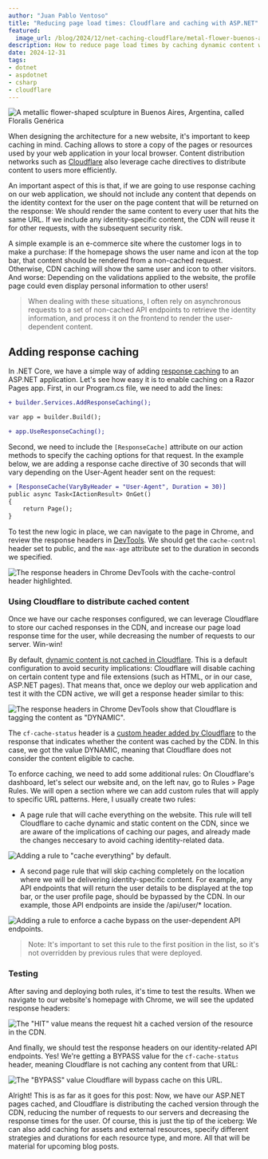 ```yaml
---
author: "Juan Pablo Ventoso"
title: "Reducing page load times: Cloudflare and caching with ASP.NET"
featured:
  image_url: /blog/2024/12/net-caching-cloudflare/metal-flower-buenos-aires.jpg
description: How to reduce page load times by caching dynamic content with ASP.NET, and serving the cached content through Cloudflare CDN.
date: 2024-12-31
tags:
- dotnet
- aspdotnet
- csharp
- cloudflare
---
```


![A metallic flower-shaped sculpture in Buenos Aires, Argentina, called Floralis Genérica](https://raw.githubusercontent.com/juanpabloventoso/end-point-blog/refs/heads/master/2024/12/net-caching-cloudflare/metal-flower-buenos-aires.jpg)

<!-- Photo by Juan Pablo Ventoso, 2023. -->

When designing the architecture for a new website, it's important to keep caching in mind. Caching allows to store a copy of the pages or resources used by your web application in your local browser. Content distribution networks such as [Cloudflare](https://www.cloudflare.com/) also leverage cache directives to distribute content to users more efficiently.

An important aspect of this is that, if we are going to use response caching on our web application, we should not include any content that depends on the identity context for the user on the page content that will be returned on the response: We should render the same content to every user that hits the same URL. If we include any identity-specific content, the CDN will reuse it for other requests, with the subsequent security risk.

A simple example is an e-commerce site where the customer logs in to make a purchase: If the homepage shows the user name and icon at the top bar, that content should be rendered from a non-cached request. Otherwise, CDN caching will show the same user and icon to other visitors. And worse: Depending on the validations applied to the website, the profile page could even display personal information to other users!

> When dealing with these situations, I often rely on asynchronous requests to a set of non-cached API endpoints to retrieve the identity information, and process it on the frontend to render the user-dependent content.

## Adding response caching

In .NET Core, we have a simple way of adding [response caching](https://learn.microsoft.com/en-us/aspnet/core/performance/caching/response) to an ASP.NET application. Let's see how easy it is to enable caching on a Razor Pages app. First, in our Program.cs file, we need to add the lines:

```diff
+ builder.Services.AddResponseCaching();

var app = builder.Build();

+ app.UseResponseCaching();
```

Second, we need to include the `[ResponseCache]` attribute on our action methods to specify the caching options for that request. In the example below, we are adding a response cache directive of 30 seconds that will vary depending on the User-Agent header sent on the request:

```diff
+ [ResponseCache(VaryByHeader = "User-Agent", Duration = 30)]
public async Task<IActionResult> OnGet()
{
    return Page();
}
```

To test the new logic in place, we can navigate to the page in Chrome, and review the response headers in [DevTools](https://developer.chrome.com/docs/devtools/network/reference). We should get the `cache-control` header set to public, and the `max-age` attribute set to the duration in seconds we specified.

![The response headers in Chrome DevTools with the cache-control header highlighted.](https://raw.githubusercontent.com/juanpabloventoso/end-point-blog/refs/heads/master/2024/12/net-caching-cloudflare/response-headers-chrome.jpg)

### Using Cloudflare to distribute cached content

Once we have our cache responses configured, we can leverage Cloudflare to store our cached responses in the CDN, and increase our page load response time for the user, while decreasing the number of requests to our server. Win-win!

By default, [dynamic content is not cached in Cloudflare](https://community.cloudflare.com/t/what-is-cf-cache-status-dynamic-what-does-it-mean/477213). This is a default configuration to avoid security implications: Cloudflare will disable caching on certain content type and file extensions (such as HTML, or in our case, ASP.NET pages). That means that, once we deploy our web application and test it with the CDN active, we will get a response header similar to this:

![The response headers in Chrome DevTools show that Cloudflare is tagging the content as "DYNAMIC".](https://raw.githubusercontent.com/juanpabloventoso/end-point-blog/refs/heads/master/2024/12/net-caching-cloudflare/response-headers-cf-dynamic.jpg)

The `cf-cache-status` header is a [custom header added by Cloudflare](https://developers.cloudflare.com/cache/concepts/cache-responses/) to the response that indicates whether the content was cached by the CDN. In this case, we got the value DYNAMIC, meaning that Cloudflare does not consider the content eligible to cache.

To enforce caching, we need to add some additional rules: On Cloudflare's dashboard, let's select our website and, on the left nav, go to Rules > Page Rules. We will open a section where we can add custom rules that will apply to specific URL patterns. Here, I usually create two rules:

* A page rule that will cache everything on the website. This rule will tell Cloudflare to cache dynamic and static content on the CDN, since we are aware of the implications of caching our pages, and already made the changes neccesary to avoid caching identity-related data.

![Adding a rule to "cache everything" by default.](https://raw.githubusercontent.com/juanpabloventoso/end-point-blog/refs/heads/master/2024/12/net-caching-cloudflare/cloudflare-cache-everything.jpg)

* A second page rule that will skip caching completely on the location where we will be delivering identity-specific content. For example, any API endpoints that will return the user details to be displayed at the top bar, or the user profile page, should be bypassed by the CDN. In our example, those API endpoints are inside the /api/user/* location.

![Adding a rule to enforce a cache bypass on the user-dependent API endpoints.](https://raw.githubusercontent.com/juanpabloventoso/end-point-blog/refs/heads/master/2024/12/net-caching-cloudflare/cloudflare-cache-bypass.jpg)

> Note: It's important to set this rule to the first position in the list, so it's not overridden by previous rules that were deployed. 

### Testing

After saving and deploying both rules, it's time to test the results. When we navigate to our website's homepage with Chrome, we will see the updated response headers:

![The "HIT" value means the request hit a cached version of the resource in the CDN.](https://raw.githubusercontent.com/juanpabloventoso/end-point-blog/refs/heads/master/2024/12/net-caching-cloudflare/response-headers-cf-hit.jpg)

And finally, we should test the response headers on our identity-related API endpoints. Yes! We're getting a BYPASS value for the `cf-cache-status` header, meaning Cloudflare is not caching any content from that URL:

![The "BYPASS" value Cloudflare will bypass cache on this URL.](https://raw.githubusercontent.com/juanpabloventoso/end-point-blog/refs/heads/master/2024/12/net-caching-cloudflare/response-headers-cf-bypass.jpg)

Alright! This is as far as it goes for this post: Now, we have our ASP.NET pages cached, and Cloudflare is distributing the cached version through the CDN, reducing the number of requests to our servers and decreasing the response times for the user. Of course, this is just the tip of the iceberg: We can also add caching for assets and external resources, specify different strategies and durations for each resource type, and more. All that will be material for upcoming blog posts.


